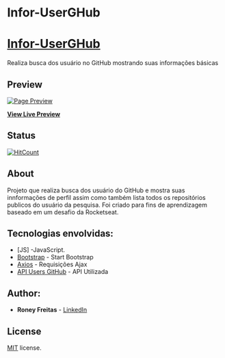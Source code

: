 # Infor-UserGHub


# [Infor-UserGHub](https://infor-userghub.vercel.app/)
Realiza busca dos usuário no GitHub mostrando suas informações básicas

## Preview

[![Page Preview](https://infor-userghub.vercel.app/assets/images/ghub.png)](https://infor-userghub.vercel.app/)

**[View Live Preview](https://infor-userghub.vercel.app/)**

## Status

[![HitCount](http://hits.dwyl.com/roneydev01/https://githubcom/roneydev01/Infor-UserGHub.svg)](http://hits.dwyl.com/roneydev01/https://githubcom/roneydev01/Infor-UserGHub)

## About

Projeto que realiza busca dos usuário do GitHub e mostra suas innformações de perfil assim como também lista todos os repositórios publicos do usuário da pesquisa. Foi criado para fins de aprendizagem baseado em um desafio da Rocketseat.

## Tecnologias envolvidas:

* [JS] -JavaScript.
* [Bootstrap](https://startbootstrap.com/themes/landing-page/) - Start Bootstrap
* [Axios](https://github.com/axios/axios/) - Requisições Ajax
* [API Users GitHub](https://api.github.com/users) - API Utilizada

## Author:

* **Roney Freitas** - [LinkedIn](https://www.linkedin.com/in/roney-freitas-99b264114/)

## License

[MIT](https://github.com/roneydev01/Infor-UserGHub/blob/master/LICENSE) license.

